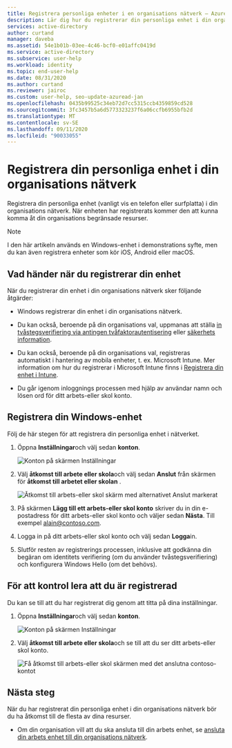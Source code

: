 ```yaml
---
title: Registrera personliga enheter i en organisations nätverk – Azure AD
description: Lär dig hur du registrerar din personliga enhet i din organisations nätverk så att du kan komma åt din organisations skyddade resurser.
services: active-directory
author: curtand
manager: daveba
ms.assetid: 54e1b01b-03ee-4c46-bcf0-e01affc0419d
ms.service: active-directory
ms.subservice: user-help
ms.workload: identity
ms.topic: end-user-help
ms.date: 08/31/2020
ms.author: curtand
ms.reviewer: jairoc
ms.custom: user-help, seo-update-azuread-jan
ms.openlocfilehash: 0435b99525c34eb72d7cc5315ccb4359859cd528
ms.sourcegitcommit: 3fc3457b5a6d5773323237f6a06ccfb6955bfb2d
ms.translationtype: MT
ms.contentlocale: sv-SE
ms.lasthandoff: 09/11/2020
ms.locfileid: "90033055"
---
```

# <a name="register-your-personal-device-on-your-organizations-network"></a>Registrera din personliga enhet i din organisations nätverk
Registrera din personliga enhet (vanligt vis en telefon eller surfplatta) i din organisations nätverk. När enheten har registrerats kommer den att kunna komma åt din organisations begränsade resurser.

>[!Note]
>I den här artikeln används en Windows-enhet i demonstrations syfte, men du kan även registrera enheter som kör iOS, Android eller macOS.

## <a name="what-happens-when-you-register-your-device"></a>Vad händer när du registrerar din enhet
När du registrerar din enhet i din organisations nätverk sker följande åtgärder:

- Windows registrerar din enhet i din organisations nätverk.

- Du kan också, beroende på din organisations val, uppmanas att ställa [in tvåstegsverifiering via antingen tvåfaktorautentisering](multi-factor-authentication-end-user-first-time.md) eller [säkerhets information](./security-info-setup-signin.md).

- Du kan också, beroende på din organisations val, registreras automatiskt i hantering av mobila enheter, t. ex. Microsoft Intune. Mer information om hur du registrerar i Microsoft Intune finns i [Registrera din enhet i Intune](/intune-user-help/enroll-your-device-in-intune-all).

- Du går igenom inloggnings processen med hjälp av användar namn och lösen ord för ditt arbets-eller skol konto.

## <a name="to-register-your-windows-device"></a>Registrera din Windows-enhet

Följ de här stegen för att registrera din personliga enhet i nätverket.

1. Öppna **Inställningar**och välj sedan **konton**.

    ![Konton på skärmen Inställningar](./media/user-help-register-device-on-network/register-device-settings-accounts.png)

2. Välj **åtkomst till arbete eller skola**och välj sedan **Anslut** från skärmen för **åtkomst till arbetet eller skolan** .

    ![Åtkomst till arbets-eller skol skärm med alternativet Anslut markerat](./media/user-help-register-device-on-network/register-device-access-work-school-connect.png)

3. På skärmen **Lägg till ett arbets-eller skol konto** skriver du in din e-postadress för ditt arbets-eller skol konto och väljer sedan **Nästa**. Till exempel alain@contoso.com.

4. Logga in på ditt arbets-eller skol konto och välj sedan **Logga**in.

5. Slutför resten av registrerings processen, inklusive att godkänna din begäran om identitets verifiering (om du använder tvåstegsverifiering) och konfigurera Windows Hello (om det behövs).

## <a name="to-verify-that-youre-registered"></a>För att kontrol lera att du är registrerad
Du kan se till att du har registrerat dig genom att titta på dina inställningar.

1. Öppna **Inställningar**och välj sedan **konton**.

    ![Konton på skärmen Inställningar](./media/user-help-register-device-on-network/register-device-settings-accounts.png)

2. Välj **åtkomst till arbete eller skola**och se till att du ser ditt arbets-eller skol konto.

    ![Få åtkomst till arbets-eller skol skärmen med det anslutna contoso-kontot](./media/user-help-register-device-on-network/register-device-setup-verify.png)

## <a name="next-steps"></a>Nästa steg
När du har registrerat din personliga enhet i din organisations nätverk bör du ha åtkomst till de flesta av dina resurser.

- Om din organisation vill att du ska ansluta till din arbets enhet, se [ansluta din arbets enhet till din organisations nätverk](user-help-join-device-on-network.md).
